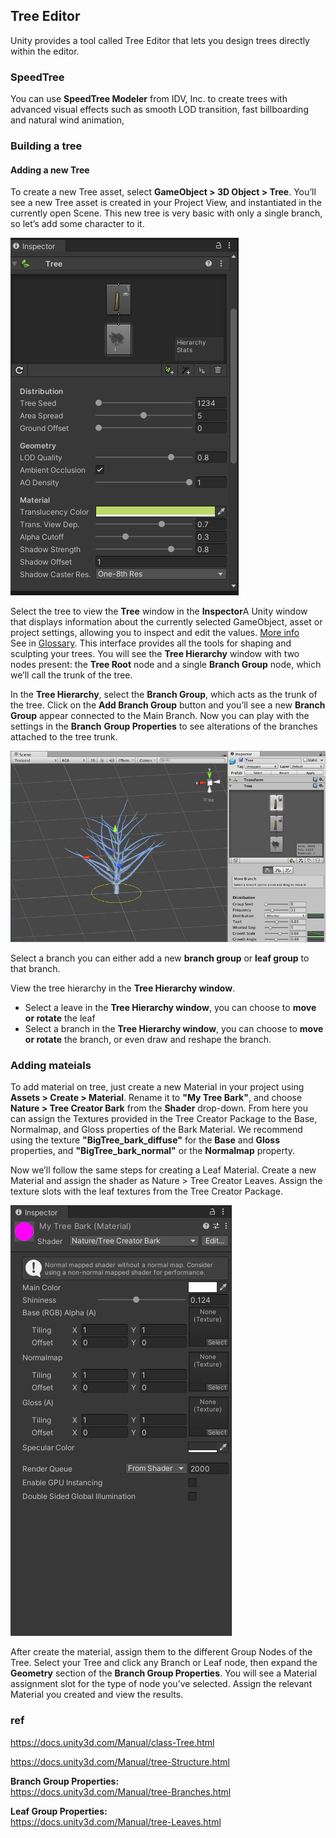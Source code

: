 ## Tree Editor

Unity provides a tool called Tree Editor that lets you design trees directly within the editor.



### SpeedTree

You can use **SpeedTree Modeler** from IDV, Inc. to create trees with advanced visual effects such as smooth LOD
transition, fast billboarding and natural wind animation,
 
 
### Building a tree

#### Adding a new Tree
To create a new Tree asset, select **GameObject > 3D Object > Tree**. You’ll see a new Tree asset is created in your Project View, and instantiated in the currently open Scene. This new tree is very basic with only a single branch, so let’s add some character to it.


![](./img/tree_inspector.png)

Select the tree to view the **Tree** window in the **Inspector**A Unity window that displays information about the currently selected GameObject, asset or project settings, allowing you to inspect and edit the values. [More info](https://docs.unity3d.com/Manual/tree-FirstTree.htmlUsingTheInspector.html)  
See in [Glossary](https://docs.unity3d.com/Manual/tree-FirstTree.htmlGlossary.html#Inspector). This interface provides all the tools for shaping and sculpting your trees. You will see the **Tree Hierarchy** window with two nodes present: the **Tree Root** node and a single **Branch Group** node, which we’ll call the trunk of the tree.

In the **Tree Hierarchy**, select the **Branch Group**, which acts as the trunk of the tree. Click on the **Add Branch Group** button and you’ll see a new **Branch Group** appear connected to the Main Branch. Now you can play with the settings in the **Branch** **Group Properties** to see alterations of the branches attached to the tree trunk.



![](./img/TreeCreator-AddingBranches1.jpg)


Select a branch you can either add a new **branch group** or **leaf group** to that branch. 

View the tree hierarchy in the **Tree Hierarchy window**.


- Select a leave in the **Tree Hierarchy window**, you can choose to **move or rotate** the leaf
- Select a branch in the **Tree Hierarchy window**, you can choose to **move or rotate** the branch, or even draw and reshape the branch.



### Adding mateials

To add material on tree, just create a new Material in your project using **Assets > Create > Material**. Rename it to **"My Tree Bark"**, and choose **Nature > Tree Creator Bark** from the **Shader** drop-down. From here you can assign the Textures
 provided in the Tree Creator Package to the Base, Normalmap, and Gloss properties of the Bark Material. We recommend using the texture **"BigTree_bark_diffuse"** for the **Base** and **Gloss** properties, and **"BigTree_bark_normal"** or the **Normalmap** property.

Now we’ll follow the same steps for creating a Leaf Material. Create a new Material and assign the shader as Nature > Tree Creator Leaves. Assign the texture slots with the leaf textures from the Tree Creator Package.

![](./img/Tree_material.png)

After create the material, assign them to the different Group Nodes of the Tree. Select your Tree and click any Branch or Leaf node, then expand the **Geometry** section of the **Branch Group Properties**. You will see a Material assignment slot for the type of node you’ve selected. Assign the relevant Material you created and view the results.




### ref 
https://docs.unity3d.com/Manual/class-Tree.html

https://docs.unity3d.com/Manual/tree-Structure.html

**Branch Group Properties:** \
https://docs.unity3d.com/Manual/tree-Branches.html

**Leaf Group Properties:** \
https://docs.unity3d.com/Manual/tree-Leaves.html


